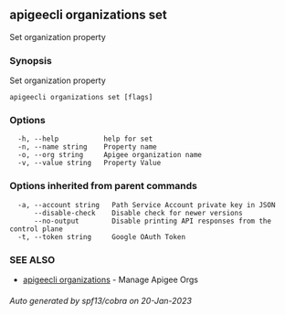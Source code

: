 ## apigeecli organizations set

Set organization property

### Synopsis

Set organization property

```
apigeecli organizations set [flags]
```

### Options

```
  -h, --help           help for set
  -n, --name string    Property name
  -o, --org string     Apigee organization name
  -v, --value string   Property Value
```

### Options inherited from parent commands

```
  -a, --account string   Path Service Account private key in JSON
      --disable-check    Disable check for newer versions
      --no-output        Disable printing API responses from the control plane
  -t, --token string     Google OAuth Token
```

### SEE ALSO

* [apigeecli organizations](apigeecli_organizations.md)	 - Manage Apigee Orgs

###### Auto generated by spf13/cobra on 20-Jan-2023
